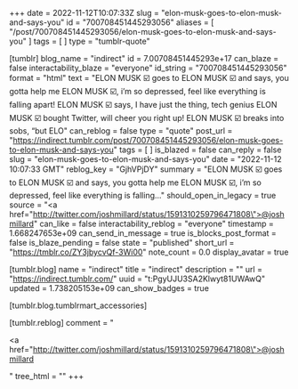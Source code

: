 +++
date = 2022-11-12T10:07:33Z
slug = "elon-musk-goes-to-elon-musk-and-says-you"
id = "700708451445293056"
aliases = [ "/post/700708451445293056/elon-musk-goes-to-elon-musk-and-says-you" ]
tags = [ ]
type = "tumblr-quote"

[tumblr]
blog_name = "indirect"
id = 7.00708451445293e+17
can_blaze = false
interactability_blaze = "everyone"
id_string = "700708451445293056"
format = "html"
text = "ELON MUSK ☑️ goes to ELON MUSK ☑️ and says, you gotta help me ELON MUSK ☑️, i&rsquo;m so depressed, feel like everything is falling apart! ELON MUSK ☑️ says, I have just the thing, tech genius ELON MUSK ☑️ bought Twitter, will cheer you right up! ELON MUSK ☑️ breaks into sobs, &ldquo;but ELO"
can_reblog = false
type = "quote"
post_url = "https://indirect.tumblr.com/post/700708451445293056/elon-musk-goes-to-elon-musk-and-says-you"
tags = [ ]
is_blazed = false
can_reply = false
slug = "elon-musk-goes-to-elon-musk-and-says-you"
date = "2022-11-12 10:07:33 GMT"
reblog_key = "GjhVPjDY"
summary = "ELON MUSK ☑️ goes to ELON MUSK ☑️ and says, you gotta help me ELON MUSK ☑️, i’m so depressed, feel like everything is falling..."
should_open_in_legacy = true
source = "<a href=\"http://twitter.com/joshmillard/status/1591310259796471808\">@joshmillard</a>"
can_like = false
interactability_reblog = "everyone"
timestamp = 1.668247653e+09
can_send_in_message = true
is_blocks_post_format = false
is_blaze_pending = false
state = "published"
short_url = "https://tmblr.co/ZY3jbycvQf-3Wi00"
note_count = 0.0
display_avatar = true

[tumblr.blog]
name = "indirect"
title = "indirect"
description = ""
url = "https://indirect.tumblr.com/"
uuid = "t:PgyUJU3SA2Klwyt81UWAwQ"
updated = 1.738205153e+09
can_show_badges = true

[tumblr.blog.tumblrmart_accessories]

[tumblr.reblog]
comment = "<p><a href=\"http://twitter.com/joshmillard/status/1591310259796471808\">@joshmillard</a></p>"
tree_html = ""
+++
